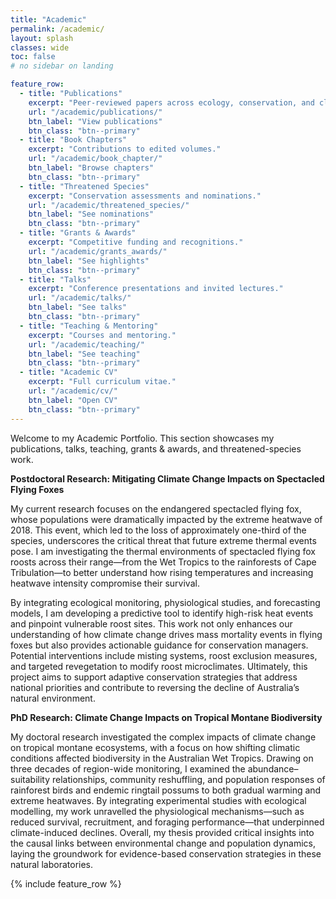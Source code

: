 ```yaml
---
title: "Academic"
permalink: /academic/
layout: splash
classes: wide
toc: false
# no sidebar on landing

feature_row:
  - title: "Publications"
    excerpt: "Peer-reviewed papers across ecology, conservation, and climate science."
    url: "/academic/publications/"
    btn_label: "View publications"
    btn_class: "btn--primary"
  - title: "Book Chapters"
    excerpt: "Contributions to edited volumes."
    url: "/academic/book_chapter/"
    btn_label: "Browse chapters"
    btn_class: "btn--primary"
  - title: "Threatened Species"
    excerpt: "Conservation assessments and nominations."
    url: "/academic/threatened_species/"
    btn_label: "See nominations"
    btn_class: "btn--primary"
  - title: "Grants & Awards"
    excerpt: "Competitive funding and recognitions."
    url: "/academic/grants_awards/"
    btn_label: "See highlights"
    btn_class: "btn--primary"
  - title: "Talks"
    excerpt: "Conference presentations and invited lectures."
    url: "/academic/talks/"
    btn_label: "See talks"
    btn_class: "btn--primary"
  - title: "Teaching & Mentoring"
    excerpt: "Courses and mentoring."
    url: "/academic/teaching/"
    btn_label: "See teaching"
    btn_class: "btn--primary"
  - title: "Academic CV"
    excerpt: "Full curriculum vitae."
    url: "/academic/cv/"
    btn_label: "Open CV"
    btn_class: "btn--primary"
---
```


Welcome to my Academic Portfolio. This section showcases my publications, talks, teaching, grants & awards, and threatened-species work.

**Postdoctoral Research: Mitigating Climate Change Impacts on Spectacled Flying Foxes**

My current research focuses on the endangered spectacled flying fox, whose populations were dramatically impacted by the extreme heatwave of 2018. This event, which led to the loss of approximately one-third of the species, underscores the critical threat that future extreme thermal events pose. I am investigating the thermal environments of spectacled flying fox roosts across their range—from the Wet Tropics to the rainforests of Cape Tribulation—to better understand how rising temperatures and increasing heatwave intensity compromise their survival.

By integrating ecological monitoring, physiological studies, and forecasting models, I am developing a predictive tool to identify high-risk heat events and pinpoint vulnerable roost sites. This work not only enhances our understanding of how climate change drives mass mortality events in flying foxes but also provides actionable guidance for conservation managers. Potential interventions include misting systems, roost exclusion measures, and targeted revegetation to modify roost microclimates. Ultimately, this project aims to support adaptive conservation strategies that address national priorities and contribute to reversing the decline of Australia’s natural environment.


**PhD Research: Climate Change Impacts on Tropical Montane Biodiversity**

My doctoral research investigated the complex impacts of climate change on tropical montane ecosystems, with a focus on how shifting climatic conditions affected biodiversity in the Australian Wet Tropics. Drawing on three decades of region-wide monitoring, I examined the abundance–suitability relationships, community reshuffling, and population responses of rainforest birds and endemic ringtail possums to both gradual warming and extreme heatwaves. By integrating experimental studies with ecological modelling, my work unravelled the physiological mechanisms—such as reduced survival, recruitment, and foraging performance—that underpinned climate-induced declines. Overall, my thesis provided critical insights into the causal links between environmental change and population dynamics, laying the groundwork for evidence-based conservation strategies in these natural laboratories.

{% include feature_row %}
